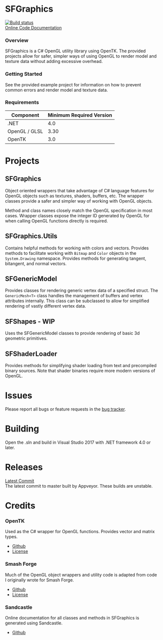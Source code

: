 # SFGraphics
[![Build status](https://ci.appveyor.com/api/projects/status/2u86186wtxiq77jw/branch/master?svg=true)](https://ci.appveyor.com/project/ScanMountGoat/sfgraphics/branch/master)  
[Online Code Documentation](https://scanmountgoat.github.io/SFGraphics/)

### Overview
SFGraphics is a C# OpenGL utility library using OpenTK. The provided projects allow for safer, simpler ways of using OpenGL to render model and texture data without adding excessive overhead.

### Getting Started
See the provided example project for information on how to prevent common errors and render model and texture data.
### Requirements
| Component | Minimum Required Version |
| ---     | ---------------------- |
| .NET | 4.0 |
| OpenGL / GLSL | 3.30 |
| OpenTK | 3.0 |

# Projects
## SFGraphics
Object oriented wrappers that take advantage of C# language features for OpenGL objects such as textures, shaders, buffers, etc. The wrapper classes provide a safer and simpler way of working with OpenGL objects.

Method and class names closely match the OpenGL specification in most cases. Wrapper classes expose the integer ID generated by OpenGL for when calling OpenGL functions directly is required.

## SFGraphics.Utils
Contains helpful methods for working with colors and vectors. Provides methods to facilitate working with `Bitmap` and `Color` objects in the `System.Drawing` namespace. Provides methods for generating tangent, bitangent, and normal vectors.

## SFGenericModel
Provides classes for rendering generic vertex data of a specified struct. The `GenericMesh<T>` class handles the management of buffers and vertex attributes internally. This class can be subclassed to allow for simplified rendering of vastly different vertex data.


## SFShapes - WIP
Uses the SFGenericModel classes to provide rendering of basic 3d geometric primitives.

## SFShaderLoader
Provides methods for simplifying shader loading from text and precompiled binary sources. Note that shader binaries require more modern versions of OpenGL.  

# Issues
Please report all bugs or feature requests in the [bug tracker](https://github.com/ScanMountGoat/SFGraphics/issues).

# Building
Open the .sln and build in Visual Studio 2017 with .NET framework 4.0 or later.

# Releases
[Latest Commit](https://github.com/ScanMountGoat/SFGraphics/releases)  
The latest commit to master built by Appveyor. These builds are unstable.

# Credits
### OpenTK  
Used as the C# wrapper for OpenGL functions. Provides vector and matrix types.
* [Github](https://github.com/opentk/opentk)
* [License](https://github.com/opentk/opentk/blob/develop/License.txt)

### Smash Forge  
Much of the OpenGL object wrappers and utility code is adapted from code I originally wrote for Smash Forge.
* [Github](https://github.com/jam1garner/Smash-Forge)
* [License](https://github.com/jam1garner/Smash-Forge/blob/master/License.txt)

### Sandcastle
Online documentation for all classes and methods in SFGraphics is generated using Sandcastle.
* [Github](https://github.com/EWSoftware/SHFB)
